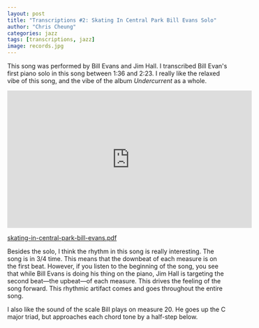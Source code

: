 ```yaml
---
layout: post
title: "Transcriptions #2: Skating In Central Park Bill Evans Solo"
author: "Chris Cheung"
categories: jazz
tags: [transcriptions, jazz]
image: records.jpg
---
```


This song was performed by Bill Evans and Jim Hall. I transcribed Bill Evan's first piano solo in this song between 1:36 and 2:23. I really like the relaxed vibe of this song, and the vibe of the album _Undercurrent_ as a whole.

<iframe width="560" height="315" src="https://www.youtube.com/embed/qGF7873UxTw?start=96" frameborder="0" allow="accelerometer; autoplay; encrypted-media; gyroscope; picture-in-picture" allowfullscreen></iframe>

<a href="{{site.github.url}}/assets/transcriptions/skating-in-central-park-bill-evans.pdf" target="_blank">skating-in-central-park-bill-evans.pdf</a>

Besides the solo, I think the rhythm in this song is really interesting. The song is in 3/4 time. This means that the downbeat of each measure is on the first beat. However, if you listen to the beginning of the song, you see that while Bill Evans is doing his thing on the piano, Jim Hall is targeting the second beat&mdash;the upbeat&mdash;of each measure. This drives the feeling of the song forward. This rhythmic artifact comes and goes throughout the entire song.

I also like the sound of the scale Bill plays on measure 20. He goes up the C major triad, but approaches each chord tone by a half-step below.